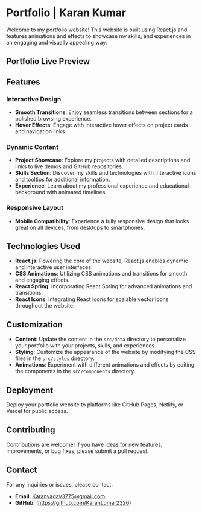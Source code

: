 # Portfolio | Karan Kumar 

Welcome to my portfolio website! This website is built using React.js and features animations and effects to showcase my skills, and experiences in an engaging and visually appealing way.

## Portfolio Live Preview 


## Features

### Interactive Design
- **Smooth Transitions**: Enjoy seamless transitions between sections for a polished browsing experience.
- **Hover Effects**: Engage with interactive hover effects on project cards and navigation links.

### Dynamic Content
- **Project Showcase**: Explore my projects with detailed descriptions and links to live demos and GitHub repositories.
- **Skills Section**: Discover my skills and technologies with interactive icons and tooltips for additional information.
- **Experience**: Learn about my professional experience and educational background with animated timelines.

### Responsive Layout
- **Mobile Compatibility**: Experience a fully responsive design that looks great on all devices, from desktops to smartphones.

## Technologies Used
- **React.js**: Powering the core of the website, React.js enables dynamic and interactive user interfaces.
- **CSS Animations**: Utilizing CSS animations and transitions for smooth and engaging effects.
- **React Spring**: Incorporating React Spring for advanced animations and transitions.
- **React Icons**: Integrating React Icons for scalable vector icons throughout the website.

## Customization
- **Content**: Update the content in the `src/data` directory to personalize your portfolio with your projects, skills, and experiences.
- **Styling**: Customize the appearance of the website by modifying the CSS files in the `src/styles` directory.
- **Animations**: Experiment with different animations and effects by editing the components in the `src/components` directory.

## Deployment
Deploy your portfolio website to platforms like GitHub Pages, Netlify, or Vercel for public access.

## Contributing
Contributions are welcome! If you have ideas for new features, improvements, or bug fixes, please submit a pull request.

## Contact
For any inquiries or issues, please contact:
- **Email**: Karanyadav3775@gmail.com
- **GitHub**: (https://github.com/KaranLumar2326)
